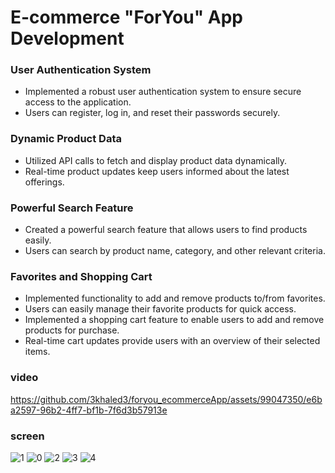 # E-commerce "ForYou" App Development

### User Authentication System
- Implemented a robust user authentication system to ensure secure access to the application.
- Users can register, log in, and reset their passwords securely.

### Dynamic Product Data
- Utilized API calls to fetch and display product data dynamically.
- Real-time product updates keep users informed about the latest offerings.

### Powerful Search Feature
- Created a powerful search feature that allows users to find products easily.
- Users can search by product name, category, and other relevant criteria.

### Favorites and Shopping Cart
- Implemented functionality to add and remove products to/from favorites.
- Users can easily manage their favorite products for quick access.
- Implemented a shopping cart feature to enable users to add and remove products for purchase.
- Real-time cart updates provide users with an overview of their selected items.
### video
https://github.com/3khaled3/foryou_ecommerceApp/assets/99047350/e6ba2597-96b2-4ff7-bf1b-7f6d3b57913e
### screen
![1](https://github.com/3khaled3/foryou_ecommerceApp/assets/99047350/9bdf4262-0c1d-4352-a407-da032bcdcca8)
![0](https://github.com/3khaled3/foryou_ecommerceApp/assets/99047350/edeb3616-4bf5-4f7f-8905-819889aab3f7)
![2](https://github.com/3khaled3/foryou_ecommerceApp/assets/99047350/36a4217d-67ec-491b-b334-00040c193851)
![3](https://github.com/3khaled3/foryou_ecommerceApp/assets/99047350/ef2cb1fc-0750-46b9-8f86-f44c5fb8b3e4)
![4](https://github.com/3khaled3/foryou_ecommerceApp/assets/99047350/83a66e63-5efe-4699-84cc-f6c23d2e826a)


